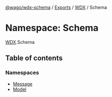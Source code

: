 [@wago/wdx-schema](../README.md) / [Exports](../modules.md) / [WDX](WDX.md) / Schema

# Namespace: Schema

[WDX](WDX.md).Schema

## Table of contents

### Namespaces

- [Message](WDX.Schema.Message.md)
- [Model](WDX.Schema.Model.md)
